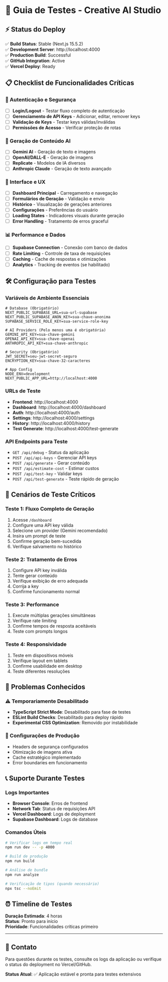 # 🧪 Guia de Testes - Creative AI Studio

## ⚡ Status do Deploy

✅ **Build Status**: Stable (Next.js 15.5.2)  
✅ **Development Server**: http://localhost:4000  
✅ **Production Build**: Successful  
✅ **GitHub Integration**: Active  
✅ **Vercel Deploy**: Ready  

## 📋 Checklist de Funcionalidades Críticas

### 🔐 Autenticação e Segurança
- [ ] **Login/Logout** - Testar fluxo completo de autenticação
- [ ] **Gerenciamento de API Keys** - Adicionar, editar, remover keys
- [ ] **Validação de Keys** - Testar keys válidas/inválidas
- [ ] **Permissões de Acesso** - Verificar proteção de rotas

### 🤖 Geração de Conteúdo AI
- [ ] **Gemini AI** - Geração de texto e imagens
- [ ] **OpenAI/DALL-E** - Geração de imagens
- [ ] **Replicate** - Modelos de IA diversos
- [ ] **Anthropic Claude** - Geração de texto avançado

### 🎨 Interface e UX
- [ ] **Dashboard Principal** - Carregamento e navegação
- [ ] **Formulários de Geração** - Validação e envio
- [ ] **Histórico** - Visualização de gerações anteriores
- [ ] **Configurações** - Preferências do usuário
- [ ] **Loading States** - Indicadores visuais durante geração
- [ ] **Error Handling** - Tratamento de erros graceful

### 📊 Performance e Dados
- [ ] **Supabase Connection** - Conexão com banco de dados
- [ ] **Rate Limiting** - Controle de taxa de requisições
- [ ] **Caching** - Cache de respostas e otimizações
- [ ] **Analytics** - Tracking de eventos (se habilitado)

## 🛠️ Configuração para Testes

### Variáveis de Ambiente Essenciais

```env
# Database (Obrigatório)
NEXT_PUBLIC_SUPABASE_URL=sua-url-supabase
NEXT_PUBLIC_SUPABASE_ANON_KEY=sua-chave-anonima
SUPABASE_SERVICE_ROLE_KEY=sua-service-role-key

# AI Providers (Pelo menos uma é obrigatória)
GEMINI_API_KEY=sua-chave-gemini
OPENAI_API_KEY=sua-chave-openai
ANTHROPIC_API_KEY=sua-chave-anthropic

# Security (Obrigatório)
JWT_SECRET=seu-jwt-secret-seguro
ENCRYPTION_KEY=sua-chave-32-caracteres

# App Config
NODE_ENV=development
NEXT_PUBLIC_APP_URL=http://localhost:4000
```

### URLs de Teste

- **Frontend**: http://localhost:4000
- **Dashboard**: http://localhost:4000/dashboard
- **Auth**: http://localhost:4000/auth
- **Settings**: http://localhost:4000/settings
- **History**: http://localhost:4000/history
- **Test Generate**: http://localhost:4000/test-generate

### API Endpoints para Teste

- `GET /api/debug` - Status da aplicação
- `POST /api/api-keys` - Gerenciar API keys
- `POST /api/generate` - Gerar conteúdo
- `POST /api/estimate-cost` - Estimar custos
- `POST /api/test-key` - Validar keys
- `POST /api/test-generate` - Teste rápido de geração

## 🚨 Cenários de Teste Críticos

### Teste 1: Fluxo Completo de Geração
1. Acesse `/dashboard`
2. Configure uma API key válida
3. Selecione um provider (Gemini recomendado)
4. Insira um prompt de teste
5. Confirme geração bem-sucedida
6. Verifique salvamento no histórico

### Teste 2: Tratamento de Erros
1. Configure API key inválida
2. Tente gerar conteúdo
3. Verifique exibição de erro adequada
4. Corrija a key
5. Confirme funcionamento normal

### Teste 3: Performance
1. Execute múltiplas gerações simultâneas
2. Verifique rate limiting
3. Confirme tempos de resposta aceitáveis
4. Teste com prompts longos

### Teste 4: Responsividade
1. Teste em dispositivos móveis
2. Verifique layout em tablets
3. Confirme usabilidade em desktop
4. Teste diferentes resoluções

## 🐛 Problemas Conhecidos

### ⚠️ Temporariamente Desabilitado
- **TypeScript Strict Mode**: Desabilitado para fase de testes
- **ESLint Build Checks**: Desabilitado para deploy rápido
- **Experimental CSS Optimization**: Removido por instabilidade

### 🔧 Configurações de Produção
- Headers de segurança configurados
- Otimização de imagens ativa
- Cache estratégico implementado
- Error boundaries em funcionamento

## 📞 Suporte Durante Testes

### Logs Importantes
- **Browser Console**: Erros de frontend
- **Network Tab**: Status de requisições API
- **Vercel Dashboard**: Logs de deployment
- **Supabase Dashboard**: Logs de database

### Comandos Úteis
```bash
# Verificar logs em tempo real
npm run dev -- -p 4000

# Build de produção
npm run build

# Análise de bundle
npm run analyze

# Verificação de tipos (quando necessário)
npx tsc --noEmit
```

## ⏰ Timeline de Testes

**Duração Estimada**: 4 horas  
**Status**: Pronto para início  
**Prioridade**: Funcionalidades críticas primeiro

---

## 📧 Contato

Para questões durante os testes, consulte os logs da aplicação ou verifique o status do deployment no Vercel/GitHub.

**Status Atual**: ✅ Aplicação estável e pronta para testes extensivos